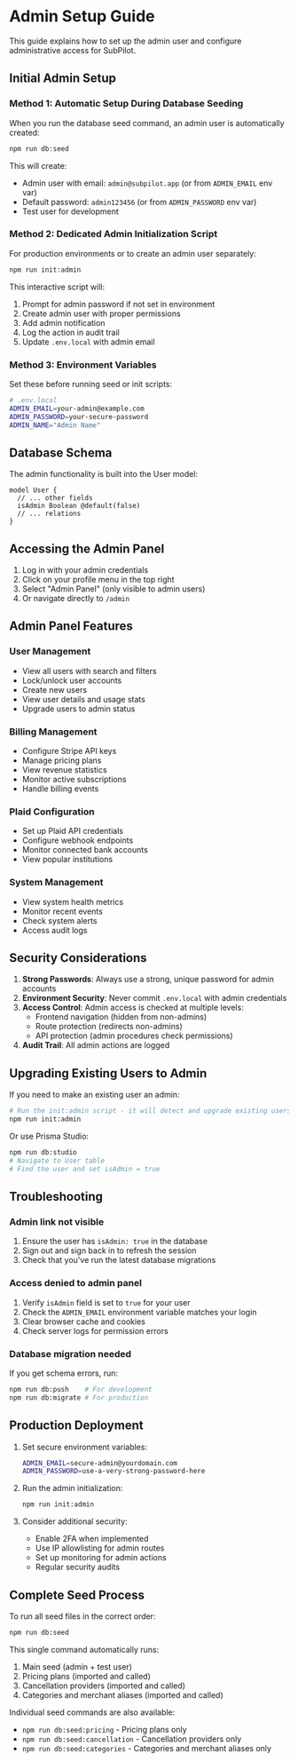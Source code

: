 # Admin Setup Guide

This guide explains how to set up the admin user and configure administrative access for SubPilot.

## Initial Admin Setup

### Method 1: Automatic Setup During Database Seeding

When you run the database seed command, an admin user is automatically created:

```bash
npm run db:seed
```

This will create:
- Admin user with email: `admin@subpilot.app` (or from `ADMIN_EMAIL` env var)
- Default password: `admin123456` (or from `ADMIN_PASSWORD` env var)
- Test user for development

### Method 2: Dedicated Admin Initialization Script

For production environments or to create an admin user separately:

```bash
npm run init:admin
```

This interactive script will:
1. Prompt for admin password if not set in environment
2. Create admin user with proper permissions
3. Add admin notification
4. Log the action in audit trail
5. Update `.env.local` with admin email

### Method 3: Environment Variables

Set these before running seed or init scripts:

```bash
# .env.local
ADMIN_EMAIL=your-admin@example.com
ADMIN_PASSWORD=your-secure-password
ADMIN_NAME="Admin Name"
```

## Database Schema

The admin functionality is built into the User model:

```prisma
model User {
  // ... other fields
  isAdmin Boolean @default(false)
  // ... relations
}
```

## Accessing the Admin Panel

1. Log in with your admin credentials
2. Click on your profile menu in the top right
3. Select "Admin Panel" (only visible to admin users)
4. Or navigate directly to `/admin`

## Admin Panel Features

### User Management
- View all users with search and filters
- Lock/unlock user accounts
- Create new users
- View user details and usage stats
- Upgrade users to admin status

### Billing Management
- Configure Stripe API keys
- Manage pricing plans
- View revenue statistics
- Monitor active subscriptions
- Handle billing events

### Plaid Configuration
- Set up Plaid API credentials
- Configure webhook endpoints
- Monitor connected bank accounts
- View popular institutions

### System Management
- View system health metrics
- Monitor recent events
- Check system alerts
- Access audit logs

## Security Considerations

1. **Strong Passwords**: Always use a strong, unique password for admin accounts
2. **Environment Security**: Never commit `.env.local` with admin credentials
3. **Access Control**: Admin access is checked at multiple levels:
   - Frontend navigation (hidden from non-admins)
   - Route protection (redirects non-admins)
   - API protection (admin procedures check permissions)
4. **Audit Trail**: All admin actions are logged

## Upgrading Existing Users to Admin

If you need to make an existing user an admin:

```bash
# Run the init:admin script - it will detect and upgrade existing users
npm run init:admin
```

Or use Prisma Studio:

```bash
npm run db:studio
# Navigate to User table
# Find the user and set isAdmin = true
```

## Troubleshooting

### Admin link not visible
1. Ensure the user has `isAdmin: true` in the database
2. Sign out and sign back in to refresh the session
3. Check that you've run the latest database migrations

### Access denied to admin panel
1. Verify `isAdmin` field is set to `true` for your user
2. Check the `ADMIN_EMAIL` environment variable matches your login
3. Clear browser cache and cookies
4. Check server logs for permission errors

### Database migration needed
If you get schema errors, run:

```bash
npm run db:push    # For development
npm run db:migrate # For production
```

## Production Deployment

1. Set secure environment variables:
   ```bash
   ADMIN_EMAIL=secure-admin@yourdomain.com
   ADMIN_PASSWORD=use-a-very-strong-password-here
   ```

2. Run the admin initialization:
   ```bash
   npm run init:admin
   ```

3. Consider additional security:
   - Enable 2FA when implemented
   - Use IP allowlisting for admin routes
   - Set up monitoring for admin actions
   - Regular security audits

## Complete Seed Process

To run all seed files in the correct order:

```bash
npm run db:seed
```

This single command automatically runs:
1. Main seed (admin + test user)
2. Pricing plans (imported and called)
3. Cancellation providers (imported and called)
4. Categories and merchant aliases (imported and called)

Individual seed commands are also available:
- `npm run db:seed:pricing` - Pricing plans only
- `npm run db:seed:cancellation` - Cancellation providers only  
- `npm run db:seed:categories` - Categories and merchant aliases only